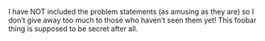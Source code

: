 I have NOT included the problem statements (as amusing as they are) so I don’t give away too much to those who haven’t seen them yet!  This foobar thing is supposed to be secret after all.